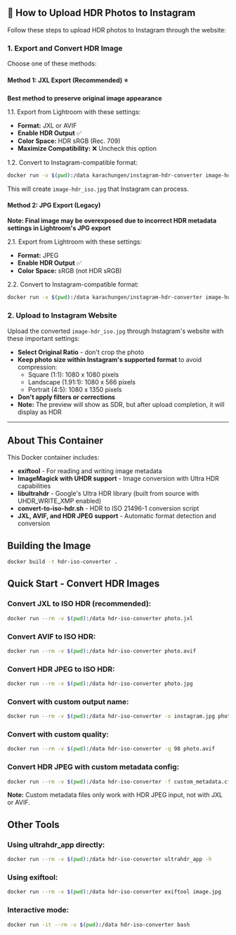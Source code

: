 ## 📸 How to Upload HDR Photos to Instagram

Follow these steps to upload HDR photos to Instagram through the website:

### 1. Export and Convert HDR Image

Choose one of these methods:

#### Method 1: JXL Export (Recommended) ⭐
**Best method to preserve original image appearance**

1.1. Export from Lightroom with these settings:
- **Format:** JXL or AVIF
- **Enable HDR Output** ✅
- **Color Space:** HDR sRGB (Rec. 709)
- **Maximize Compatibility:** ❌ Uncheck this option

1.2. Convert to Instagram-compatible format:
```bash
docker run -v $(pwd):/data karachungen/instagram-hdr-converter image-hdr.jxl
```

This will create `image-hdr_iso.jpg` that Instagram can process.

#### Method 2: JPG Export (Legacy)
**Note: Final image may be overexposed due to incorrect HDR metadata settings in Lightroom's JPG export**

2.1. Export from Lightroom with these settings:
- **Format:** JPEG
- **Enable HDR Output** ✅
- **Color Space:** sRGB (not HDR sRGB)

2.2. Convert to Instagram-compatible format:
```bash
docker run -v $(pwd):/data karachungen/instagram-hdr-converter image-hdr.jpg
```

### 2. Upload to Instagram Website
Upload the converted `image-hdr_iso.jpg` through Instagram's website with these important settings:
- **Select Original Ratio** - don't crop the photo
- **Keep photo size within Instagram's supported format** to avoid compression:
  - Square (1:1): 1080 x 1080 pixels
  - Landscape (1.91:1): 1080 x 566 pixels  
  - Portrait (4:5): 1080 x 1350 pixels 
- **Don't apply filters or corrections**
- **Note:** The preview will show as SDR, but after upload completion, it will display as HDR

---

## About This Container

This Docker container includes:
- **exiftool** - For reading and writing image metadata
- **ImageMagick with UHDR support** - Image conversion with Ultra HDR capabilities
- **libultrahdr** - Google's Ultra HDR library (built from source with UHDR_WRITE_XMP enabled)
- **convert-to-iso-hdr.sh** - HDR to ISO 21496-1 conversion script
- **JXL, AVIF, and HDR JPEG support** - Automatic format detection and conversion


## Building the Image

```bash
docker build -t hdr-iso-converter .
```

## Quick Start - Convert HDR Images

### Convert JXL to ISO HDR (recommended):
```bash
docker run --rm -v $(pwd):/data hdr-iso-converter photo.jxl
```

### Convert AVIF to ISO HDR:
```bash
docker run --rm -v $(pwd):/data hdr-iso-converter photo.avif
```

### Convert HDR JPEG to ISO HDR:
```bash
docker run --rm -v $(pwd):/data hdr-iso-converter photo.jpg
```

### Convert with custom output name:
```bash
docker run --rm -v $(pwd):/data hdr-iso-converter -o instagram.jpg photo.jxl
```

### Convert with custom quality:
```bash
docker run --rm -v $(pwd):/data hdr-iso-converter -q 98 photo.avif
```

### Convert HDR JPEG with custom metadata config:
```bash
docker run --rm -v $(pwd):/data hdr-iso-converter -f custom_metadata.cfg photo.jpg
```

**Note:** Custom metadata files only work with HDR JPEG input, not with JXL or AVIF.


## Other Tools


### Using ultrahdr_app directly:
```bash
docker run --rm -v $(pwd):/data hdr-iso-converter ultrahdr_app -h
```

### Using exiftool:
```bash
docker run --rm -v $(pwd):/data hdr-iso-converter exiftool image.jpg
```

### Interactive mode:
```bash
docker run -it --rm -v $(pwd):/data hdr-iso-converter bash
```
